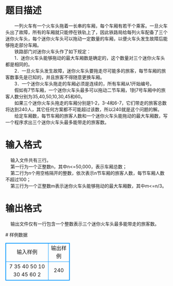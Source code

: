 # 

 
 # 题目描述 
<p>　　一列火车有一个火车头拖着一长串的车厢，每个车厢有若干个乘客。一旦火车头出了故障，所有的车厢就只能停在铁轨上了，因此铁路局给每列火车配备了三个迷你火车头，每个迷你火车头可以拖动一定数量的车厢，以便火车头发生故障后能够拖走部分车厢。<br />
　　铁路部门对迷你火车头作了如下规定：<br />
　　1．迷你火车头能够拖动的最大车厢数是确定的，这个数量对三个迷你火车头都是相同的。<br />
　　2．一旦火车头发生故障，迷你火车头要拖走尽可能多的旅客，每节车厢的旅客数事先是已知的，并且旅客不得随意更换车厢。<br />
　　3．一个迷你火车头拖走的车厢必须是连续的，所有车厢从1开始编号。<br />
　　假如有7节车厢，一个迷你火车头最多可以拖动二节车厢，1到7号车厢中的旅客人数分别为35,40,50,10,30,45和60。<br />
　　如果三个迷你火车头拖走的车厢分别是1-2，3-4和6-7，它们带走的旅客总数将达到240人，其它任何方案都不可能超过该数，所以240就是这个问题的解。<br />
　　给定车厢数，每节车厢的旅客人数和一个迷你火车头能拖动的最大车厢数，写一个程序求出三个迷你火车头最多能带走的旅客数。</p> 

 
 # 输入格式 
<p>&nbsp;&nbsp;&nbsp;&nbsp;输入文件共有三行。<br />
&nbsp;&nbsp;&nbsp;&nbsp;第一行为一个正整数n，其中n&lt;=50,000，表示车厢总数；<br />
&nbsp;&nbsp;&nbsp;&nbsp;第二行为n个用空格隔开的整数，依次表示n节车厢的旅客人数，每节车厢人数不超过100；<br />
&nbsp;&nbsp;&nbsp;&nbsp;第三行为一个正整数m表示迷你火车头能够拖动的最大车厢数，其中m&lt;=n/3。</p> 

 
 # 输出格式 
<p>&nbsp;&nbsp;&nbsp;&nbsp;输出文件仅有一行包含一个整数表示三个迷你火车头最多能带走的旅客数。</p> 
# 样例数据
<style>
        table,table tr th, table tr td { border:1px solid #0094ff; }
        table { width: 200px; min-height: 25px; line-height: 25px; text-align: center; border-collapse: collapse;}   
    </style>
<table>
	<tr>
		<td>输入样例</td>
		<td>输出样例</td>
	</tr>
<tr><td>7
35 40 50 10 30 45 60
2
</td><td>240
</td></tr></table>
